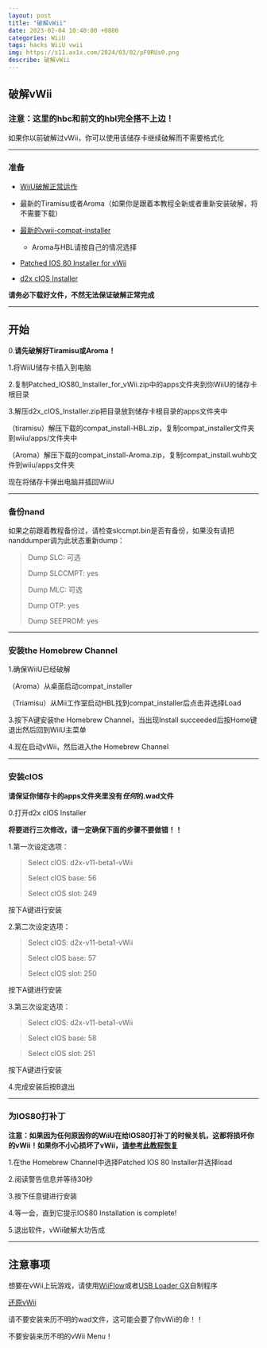 ```yaml
---
layout: post
title: "破解vWii"
date: 2023-02-04 10:40:00 +0800
categories: WiiU
tags: hacks WiiU vwii
img: https://s11.ax1x.com/2024/03/02/pF0RUs0.png
describe: 破解vWii
---
```


## 破解vWii

### 注意：这里的hbc和前文的hbl完全搭不上边！

如果你以前破解过vWii，你可以使用该储存卡继续破解而不需要格式化

<hr />

### 准备

- [WiiU破解正常运作](https://wiiu.1919810.com/wiiu/2023/02/05/Hack-WiiU.html)

- 最新的Tiramisu或者Aroma（如果你是跟着本教程全新或者重新安装破解，将不需要下载）

- [最新的vwii-compat-installer](https://github.com/Xpl0itU/vwii-compat-installer/releases)
  - Aroma与HBL请按自己的情况选择

- [Patched IOS 80 Installer for vWii](https://wiiu.hacks.guide/docs/files/Patched_IOS80_Installer_for_vWii.zip)

- [d2x cIOS Installer](https://wiiu.hacks.guide/docs/files/d2x_cIOS_Installer.zip)

**请务必下载好文件，不然无法保证破解正常完成**

<hr />

## 开始

0.**请先破解好Tiramisu或Aroma！**

1.将WiiU储存卡插入到电脑

2.复制Patched_IOS80_Installer_for_vWii.zip中的apps文件夹到你WiiU的储存卡根目录

3.解压d2x_cIOS_Installer.zip把目录放到储存卡根目录的apps文件夹中

（tiramisu）解压下载的compat_install-HBL.zip，复制compat_installer文件夹到wiiu/apps/文件夹中

（Aroma）解压下载的compat_install-Aroma.zip，复制compat_install.wuhb文件到wiiu/apps文件夹

现在将储存卡弹出电脑并插回WiiU

<hr />

### 备份nand

如果之前跟着教程备份过，请检查slccmpt.bin是否有备份，如果没有请把nanddumper调为此状态重新dump：

>Dump SLC: 可选
>
>Dump SLCCMPT: yes
>
>Dump MLC: 可选
>
>Dump OTP: yes
>
>Dump SEEPROM: yes

<hr />

### 安装the Homebrew Channel

1.确保WiiU已经破解

（Aroma）从桌面启动compat_installer

（Triamisu）从Mii工作室启动HBL找到compat_installer后点击并选择Load

3.按下A键安装the Homebrew Channel，当出现Install succeeded后按Home键退出然后回到WiiU主菜单

4.现在启动vWii，然后进入the Homebrew Channel

<hr />

### 安装cIOS

**请保证你储存卡的apps文件夹里没有*任何*的.wad文件**

0.打开d2x cIOS Installer

**将要进行三次修改，请一定确保下面的步骤不要做错！！**

1.第一次设定选项：

>Select cIOS: d2x-v11-beta1-vWii
>
>Select cIOS base: 56
>
>Select cIOS slot: 249

按下A键进行安装

2.第二次设定选项：

>Select cIOS: d2x-v11-beta1-vWii
>
>Select cIOS base: 57
>
>Select cIOS slot: 250

按下A键进行安装

3.第三次设定选项：

>Select cIOS: d2x-v11-beta1-vWii

>Select cIOS base: 58

>Select cIOS slot: 251

按下A键进行安装

4.完成安装后按B退出

<hr />

### 为IOS80打补丁

**注意：如果因为任何原因你的WiiU在给IOS80打补丁的时候关机，这都将损坏你的vWii！如果你不小心损坏了vWii，[请参考此教程恢复](#)**

1.在the Homebrew Channel中选择Patched IOS 80 Installer并选择load

2.阅读警告信息并等待30秒

3.按下任意键进行安装

4.等一会，直到它提示IOS80 Installation is complete!

5.退出软件，vWii破解大功告成

<hr />

## 注意事项

想要在vWii上玩游戏，请使用[WiiFlow](https://wii.hacks.guide/wii-loaders.html#wiiflow-lite)或者[USB Loader GX](https://wii.hacks.guide/wii-loaders.html#usb-loader-gx)自制程序

[还原vWii](https://wiiu.1919810.com/wiiu/2023/02/04/hackvwii.html)

请不要安装来历不明的wad文件，这可能会要了你vWii的命！！

不要安装来历不明的vWii Menu！

